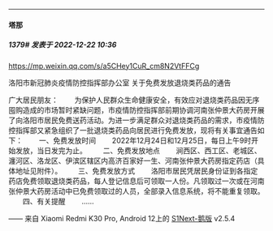 

*****

####  塔那  
##### 1379#       发表于 2022-12-22 10:36

https://mp.weixin.qq.com/s/a5CHey1CuR_cm8N2VtFFCg

洛阳市新冠肺炎疫情防控指挥部办公室
关于免费发放退烧类药品的通告

广大居民朋友：
　　为保护人民群众生命健康安全，有效应对退烧类药品因无序囤购造成的市场暂时紧缺问题，市疫情防控指挥部前期协调河南张仲景大药房开展了向洛阳市居民免费送药活动。为进一步满足群众对退烧类药品的需求，市疫情防控指挥部又紧急组织了一批退烧类药品向居民进行免费发放，现将有关事宜通告如下：
　　一、免费发放时间
　　2022年12月24日和12月25日，每日上午9时开始发放，当日发完为止。
　　二、免费发放地点
　　涧西区、西工区、老城区、瀍河区、洛龙区、伊滨区辖区内高济百家好一生、河南张仲景大药房指定药店（具体地址见附件）。
　　三、免费发放方式
　　洛阳市居民凭居民身份证到各指定药店免费领取退烧类药品，每人登记信息后可领取一人份。凡领取过一次或在河南张仲景大药房活动中已免费领取过的人员，全部录入信息系统，将不能重复领取。
　　四、有关提醒
　　……

—— 来自 Xiaomi Redmi K30 Pro, Android 12上的 [S1Next-鹅版](https://github.com/ykrank/S1-Next/releases) v2.5.4

